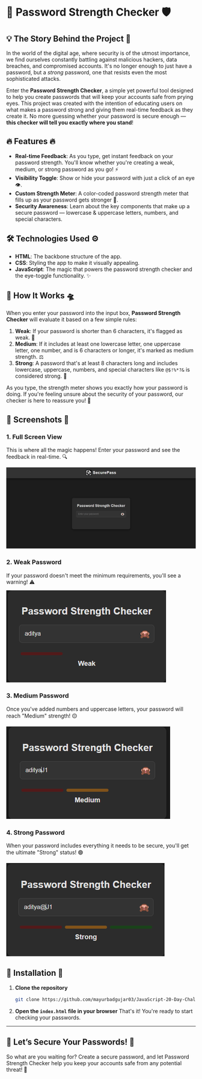 # 🚨 **Password Strength Checker** 🛡️

## 💡 **The Story Behind the Project** 📖

In the world of the digital age, where security is of the utmost importance, we find ourselves constantly battling against malicious hackers, data breaches, and compromised accounts. It's no longer enough to just have a password, but a *strong* password, one that resists even the most sophisticated attacks. 

Enter the **Password Strength Checker**, a simple yet powerful tool designed to help you create passwords that will keep your accounts safe from prying eyes. This project was created with the intention of educating users on what makes a password strong and giving them real-time feedback as they create it. No more guessing whether your password is secure enough — **this checker will tell you exactly where you stand**!

## 🔥 **Features** 🔥

- **Real-time Feedback**: As you type, get instant feedback on your password strength. You'll know whether you're creating a weak, medium, or strong password as you go! ⚡
- **Visibility Toggle**: Show or hide your password with just a click of an eye 👁️. 
- **Custom Strength Meter**: A color-coded password strength meter that fills up as your password gets stronger 💪.
- **Security Awareness**: Learn about the key components that make up a secure password — lowercase & uppercase letters, numbers, and special characters.

## 🛠️ **Technologies Used** ⚙️

- **HTML**: The backbone structure of the app.
- **CSS**: Styling the app to make it visually appealing.
- **JavaScript**: The magic that powers the password strength checker and the eye-toggle functionality. ✨

## 🚀 **How It Works** 🛸

When you enter your password into the input box, **Password Strength Checker** will evaluate it based on a few simple rules:
1. **Weak**: If your password is shorter than 6 characters, it's flagged as weak. 🛑
2. **Medium**: If it includes at least one lowercase letter, one uppercase letter, one number, and is 6 characters or longer, it's marked as medium strength. ⚖️
3. **Strong**: A password that's at least 8 characters long and includes lowercase, uppercase, numbers, and special characters like `@$!%*?&` is considered strong. 🔐

As you type, the strength meter shows you exactly how your password is doing. If you're feeling unsure about the security of your password, our checker is here to reassure you! 💼

## 📸 **Screenshots** 📸

### 1. **Full Screen View**  
This is where all the magic happens! Enter your password and see the feedback in real-time. 🔍

![Full Screen](fullScreen.png)

### 2. **Weak Password**  
If your password doesn't meet the minimum requirements, you'll see a warning! ⚠️

![Weak Password](Weak.png)

### 3. **Medium Password**  
Once you've added numbers and uppercase letters, your password will reach "Medium" strength! 🟡

![Medium Password](Medium.png)

### 4. **Strong Password**  
When your password includes everything it needs to be secure, you'll get the ultimate "Strong" status! 🟢

![Strong Password](Strong.png)

## 🏁 **Installation** 🏁

1. **Clone the repository**  
   ```bash
   git clone https://github.com/mayurbadgujar03/JavaScript-20-Day-Challenge-Building-20-Basic-Projects.git
    ```
2. **Open the ```index.html``` file in your browser**
That's it! You're ready to start checking your passwords.
---
## **🎉 Let’s Secure Your Passwords! 🎉**
So what are you waiting for? Create a secure password, and let Password Strength Checker help you keep your accounts safe from any potential threat! 🚀

